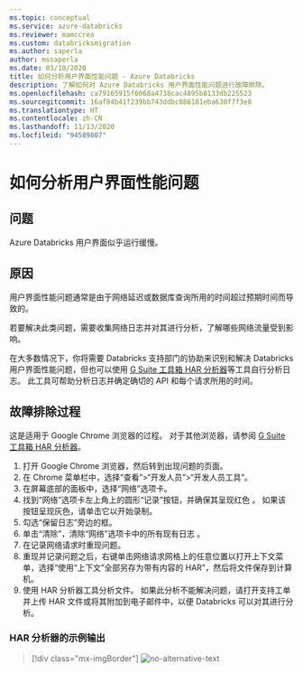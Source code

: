 ```yaml
---
ms.topic: conceptual
ms.service: azure-databricks
ms.reviewer: mamccrea
ms.custom: databricksmigration
ms.author: saperla
author: mssaperla
ms.date: 03/10/2020
title: 如何分析用户界面性能问题 - Azure Databricks
description: 了解如何对 Azure Databricks 用户界面性能问题进行故障排除。
ms.openlocfilehash: ca79165915f6068a4738cac4895b8133db225523
ms.sourcegitcommit: 16af84b41f239bb743ddbc086181eba630f7f3e8
ms.translationtype: HT
ms.contentlocale: zh-CN
ms.lasthandoff: 11/13/2020
ms.locfileid: "94589807"
---
```

# <a name="how-to-analyze-user-interface-performance-issues"></a>如何分析用户界面性能问题

## <a name="problem"></a>问题

Azure Databricks 用户界面似乎运行缓慢。

## <a name="cause"></a>原因

用户界面性能问题通常是由于网络延迟或数据库查询所用的时间超过预期时间而导致的。

若要解决此类问题，需要收集网络日志并对其进行分析，了解哪些网络流量受到影响。

在大多数情况下，你将需要 Databricks 支持部门的协助来识别和解决 Databricks 用户界面性能问题，但也可以使用 [G Suite 工具箱 HAR 分析器](https://toolbox.googleapps.com/apps/har_analyzer/)等工具自行分析日志。 此工具可帮助分析日志并确定确切的 API 和每个请求所用的时间。

## <a name="troubleshooting-procedure"></a>故障排除过程

这是适用于 Google Chrome 浏览器的过程。 对于其他浏览器，请参阅 [G Suite 工具箱 HAR 分析器](https://toolbox.googleapps.com/apps/har_analyzer/)。

1. 打开 Google Chrome 浏览器，然后转到出现问题的页面。
2. 在 Chrome 菜单栏中，选择“查看”>“开发人员”>“开发人员工具”。
3. 在屏幕底部的面板中，选择“网络”选项卡。
4. 找到“网络”选项卡左上角上的圆形“记录”按钮，并确保其呈现红色 。 如果该按钮呈现灰色，请单击它以开始录制。
5. 勾选“保留日志”旁边的框。
6. 单击“清除”，清除“网络”选项卡中的所有现有日志 。
7. 在记录网络请求时重现问题。
8. 重现并记录问题之后，右键单击网络请求网格上的任意位置以打开上下文菜单，选择“使用“上下文”全部另存为带有内容的 HAR”，然后将文件保存到计算机。
9. 使用 HAR 分析器工具分析文件。 如果此分析不能解决问题，请打开支持工单并上传 HAR 文件或将其附加到电子邮件中，以便 Databricks 可以对其进行分析。

### <a name="example-output-from-har-analyzer"></a>HAR 分析器的示例输出

> [!div class="mx-imgBorder"]
> ![no-alternative-text](../_static/images/cloud/har-analyzer-screen.png)